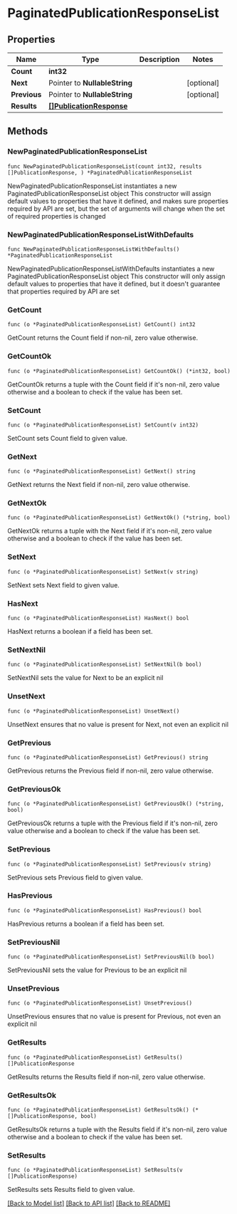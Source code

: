 # PaginatedPublicationResponseList

## Properties

Name | Type | Description | Notes
------------ | ------------- | ------------- | -------------
**Count** | **int32** |  | 
**Next** | Pointer to **NullableString** |  | [optional] 
**Previous** | Pointer to **NullableString** |  | [optional] 
**Results** | [**[]PublicationResponse**](PublicationResponse.md) |  | 

## Methods

### NewPaginatedPublicationResponseList

`func NewPaginatedPublicationResponseList(count int32, results []PublicationResponse, ) *PaginatedPublicationResponseList`

NewPaginatedPublicationResponseList instantiates a new PaginatedPublicationResponseList object
This constructor will assign default values to properties that have it defined,
and makes sure properties required by API are set, but the set of arguments
will change when the set of required properties is changed

### NewPaginatedPublicationResponseListWithDefaults

`func NewPaginatedPublicationResponseListWithDefaults() *PaginatedPublicationResponseList`

NewPaginatedPublicationResponseListWithDefaults instantiates a new PaginatedPublicationResponseList object
This constructor will only assign default values to properties that have it defined,
but it doesn't guarantee that properties required by API are set

### GetCount

`func (o *PaginatedPublicationResponseList) GetCount() int32`

GetCount returns the Count field if non-nil, zero value otherwise.

### GetCountOk

`func (o *PaginatedPublicationResponseList) GetCountOk() (*int32, bool)`

GetCountOk returns a tuple with the Count field if it's non-nil, zero value otherwise
and a boolean to check if the value has been set.

### SetCount

`func (o *PaginatedPublicationResponseList) SetCount(v int32)`

SetCount sets Count field to given value.


### GetNext

`func (o *PaginatedPublicationResponseList) GetNext() string`

GetNext returns the Next field if non-nil, zero value otherwise.

### GetNextOk

`func (o *PaginatedPublicationResponseList) GetNextOk() (*string, bool)`

GetNextOk returns a tuple with the Next field if it's non-nil, zero value otherwise
and a boolean to check if the value has been set.

### SetNext

`func (o *PaginatedPublicationResponseList) SetNext(v string)`

SetNext sets Next field to given value.

### HasNext

`func (o *PaginatedPublicationResponseList) HasNext() bool`

HasNext returns a boolean if a field has been set.

### SetNextNil

`func (o *PaginatedPublicationResponseList) SetNextNil(b bool)`

 SetNextNil sets the value for Next to be an explicit nil

### UnsetNext
`func (o *PaginatedPublicationResponseList) UnsetNext()`

UnsetNext ensures that no value is present for Next, not even an explicit nil
### GetPrevious

`func (o *PaginatedPublicationResponseList) GetPrevious() string`

GetPrevious returns the Previous field if non-nil, zero value otherwise.

### GetPreviousOk

`func (o *PaginatedPublicationResponseList) GetPreviousOk() (*string, bool)`

GetPreviousOk returns a tuple with the Previous field if it's non-nil, zero value otherwise
and a boolean to check if the value has been set.

### SetPrevious

`func (o *PaginatedPublicationResponseList) SetPrevious(v string)`

SetPrevious sets Previous field to given value.

### HasPrevious

`func (o *PaginatedPublicationResponseList) HasPrevious() bool`

HasPrevious returns a boolean if a field has been set.

### SetPreviousNil

`func (o *PaginatedPublicationResponseList) SetPreviousNil(b bool)`

 SetPreviousNil sets the value for Previous to be an explicit nil

### UnsetPrevious
`func (o *PaginatedPublicationResponseList) UnsetPrevious()`

UnsetPrevious ensures that no value is present for Previous, not even an explicit nil
### GetResults

`func (o *PaginatedPublicationResponseList) GetResults() []PublicationResponse`

GetResults returns the Results field if non-nil, zero value otherwise.

### GetResultsOk

`func (o *PaginatedPublicationResponseList) GetResultsOk() (*[]PublicationResponse, bool)`

GetResultsOk returns a tuple with the Results field if it's non-nil, zero value otherwise
and a boolean to check if the value has been set.

### SetResults

`func (o *PaginatedPublicationResponseList) SetResults(v []PublicationResponse)`

SetResults sets Results field to given value.



[[Back to Model list]](../README.md#documentation-for-models) [[Back to API list]](../README.md#documentation-for-api-endpoints) [[Back to README]](../README.md)


